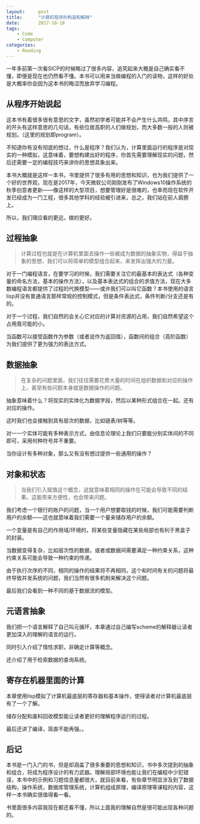 ```yaml
---
layout:     post
title:      "计算机程序的构造和解释"
date:       2017-10-18
tags:
    - Code
    - Computer
categories:
    - Reading
---
```


一年多前第一次看SICP的时候略过了很多内容，追究起来大概是自己确实看不懂，即便是现在也仍然看不懂。本书可以用来当做编程的入门的读物，这样的好处是大概率你会因为这本书的晦涩而放弃学习编程。

<!--more-->

## 从程序开始说起

这本书有着很多很有意思的文字，虽然初学者可能并不会产生什么共鸣，其中序言的开头有这样意思的几句话，有些位居高职的人们做规划，而大多数一般的人则被规划。（这里的规划即program）。

不知道你有没有彻底的想过，什么是程序？我们认为，计算里面运行的程序是对现实的一种模拟，这意味着，要想构建出好的程序，你首先需要理解现实的问题，然后还需要一定的编程技巧来讲你的思想具象出来。

本书大概就是这样一本书，书里提供了很多有用的思想和知识，也为我们提供了一个好的世界观，现在是2017年，今天微软公司刚刚发布了Windows10操作系统的秋季创意者更新——像这样的大型项目，想要管理好是很难的，也幸而现在软件开发已经成为一门工程，很多其他学科的经验被引进来，总之，我们站在前人肩膀上。

所以，我们理应看的更远，做的更好。


## 过程抽象
> 计算过程也就是在计算机里面去操作一些被成为数据的抽象实物，得益于抽象的思想，我们可以将简单的模型组合起来，来发挥出强大的力量。

对于一门编程语言，在要学习的时候，我们需要关注它的最基本的表达式（各种变量的命名方法，基本的操作方法），以及基本表达式的组合的求值方法，现在大多数编程语言都提供了过程的代换模型——或许我们可以叫它函数？本书使用的语言lisp并没有普通语言那样常规的控制模式，但是条件表达式，条件判断/分支还是有的。

对于一个过程，我们自然的会关心它对应的计算对资源的占用，我们自然希望这个占用竟可能的小。

当函数可以接受函数作为参数（或者说作为返回值），函数间的组合（高阶函数）为我们提供了更为强力的表达方式。

## 数据抽象
> 在复杂的问题里面，我们往往需要花费大量的时间在组织数据和对应的操作上，甚至有些问题本身就是数据操作的问题。

抽象意味着什么？将现实的实体化为数据字段，然后以某种形式组合在一起。还有对应的操作。

这时我们也会接触到具有层次的数据，比如链表/树等等。

对一一个实体可能有多种表示方式，由信息论理论上我们只要能分别实体间的不同即可，采用何种符号并不重要。

当你设计有多种对象，那么又有没有想过提供一些通用的操作？

## 对象和状态
> 当我们引入赋值这个概念，这就意味着相同的操作在可能会导致不同的结果。这能带来方便性，也会带来问题。

我们考虑一个银行的账户的问题，当一个用户想要取钱的时候，我们可能需要判断用户的余额——这也就意味着我们需要一个量来储存用户的余额。

一个变量是有自己的作用域/环境的，将某些变量隐藏在某些局部也有利于黑盒子的封装。

当数据变得复杂，比如层次性的数据，或者或数据间需要满足一种约束关系，这种约束关系可能会导致一种约束的传递。

由于执行次序的不同，相同的操作的结果将不再相同，这个和时间有关的问题将最终导致并发系统的问题，我们当然有很多机制来解决这个问题。

最后我们会看到一种不同的基于数据流的模型。

## 元语言抽象

我们把一个语言解释了自己叫元循环，本章通过自己编写scheme的解释器让读者更加深入的理解的语言的运行。

同时引入介绍了惰性求职，非确定计算等概念。

还介绍了用于检索数据的查询系统。

## 寄存在机器里面的计算

本章使用lisp模拟了计算机最底层的寄存器和基本操作，使得读者对计算机最底层有了一个了解。

储存分配和废料回收模型能让读者更好的理解程序运行的过程。

最后还讲了编译，简直不能再强。。

## 后记

本书是一门入门的书，但是却涵盖了很多重要的思想和知识，书中多次提到的抽象和组合，将成为程序设计的有力武器。理解局部环境也能让我们在编程中少犯错误，本书中的示例和习题信息量都很大，就目前来看，有些章节明显涉及到了数据结构，操作系统，数据库管理系统，计算机组成原理，编译原理等课程的内容，这样一本书确实很值得看一看。

书里面很多内容我现在都还看不懂，所以上面我的理解自然是很可能出现各种问题的。


